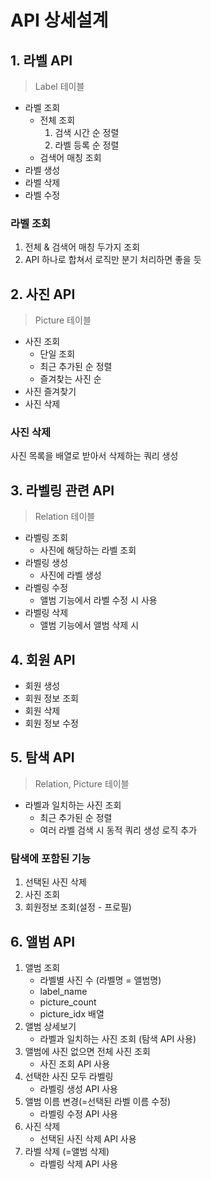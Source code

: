# API 상세설계

## 1. 라벨 API

> Label 테이블

- 라벨 조회
    - 전체 조회
        1. 검색 시간 순 정렬
        2. 라벨 등록 순 정렬
    - 검색어 매칭 조회
- 라벨 생성
- 라벨 삭제
- 라벨 수정


### 라벨 조회
1. 전체 & 검색어 매칭 두가지 조회
2. API 하나로 합쳐서 로직만 분기 처리하면 좋을 듯


## 2. 사진 API

> Picture 테이블

- 사진 조회
    - 단일 조회
    - 최근 추가된 순 정렬
    - 즐겨찾는 사진 순
- 사진 즐겨찾기
- 사진 삭제

### 사진 삭제
사진 목록을 배열로 받아서 삭제하는 쿼리 생성

## 3. 라벨링 관련 API

> Relation 테이블

- 라벨링 조회
    - 사진에 해당하는 라벨 조회
- 라벨링 생성
    - 사진에 라벨 생성
- 라벨링 수정
    - 앨범 기능에서 라벨 수정 시 사용
- 라벨링 삭제
    - 앨범 기능에서 앨범 삭제 시
    

## 4. 회원 API

- 회원 생성
- 회원 정보 조회
- 회원 삭제
- 회원 정보 수정

## 5. 탐색 API

> Relation, Picture 테이블

- 라벨과 일치하는 사진 조회
    - 최근 추가된 순 정렬
    - 여러 라벨 검색 시 동적 쿼리 생성 로직 추가
    

### 탐색에 포함된 기능
1. 선택된 사진 삭제
2. 사진 조회
3. 회원정보 조회(설정 - 프로필)

## 6. 앨범 API

1. 앨범 조회
    - 라벨별 사진 수 (라벨명 = 앨범명)
    - label_name
    - picture_count
    - picture_idx 배열
2. 앨범 상세보기
    - 라벨과 일치하는 사진 조회 (탐색 API 사용)
3. 앨범에 사진 없으면 전체 사진 조회
    - 사진 조회 API 사용
4. 선택한 사진 모두 라벨링
    - 라벨링 생성 API 사용
5. 앨범 이름 변경(=선택된 라벨 이름 수정)
    - 라벨링 수정 API 사용
5. 사진 삭제
    - 선택된 사진 삭제 API 사용
6. 라벨 삭제 (=앨범 삭제)
    - 라벨링 삭제 API 사용

